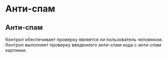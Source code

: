 ﻿---
description: 2.4.7
---
# Анти-спам
## Анти-спам
Контрол обеспечивает проверку является ли пользователь человеком. Контрол выполняет проверку введенного анти-спам кода с анти-спам картинки.

